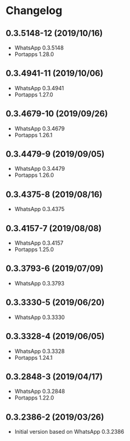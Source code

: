 # Changelog

## 0.3.5148-12 (2019/10/16)

* WhatsApp 0.3.5148
* Portapps 1.28.0

## 0.3.4941-11 (2019/10/06)

* WhatsApp 0.3.4941
* Portapps 1.27.0

## 0.3.4679-10 (2019/09/26)

* WhatsApp 0.3.4679
* Portapps 1.26.1

## 0.3.4479-9 (2019/09/05)

* WhatsApp 0.3.4479
* Portapps 1.26.0

## 0.3.4375-8 (2019/08/16)

* WhatsApp 0.3.4375

## 0.3.4157-7 (2019/08/08)

* WhatsApp 0.3.4157
* Portapps 1.25.0

## 0.3.3793-6 (2019/07/09)

* WhatsApp 0.3.3793

## 0.3.3330-5 (2019/06/20)

* WhatsApp 0.3.3330

## 0.3.3328-4 (2019/06/05)

* WhatsApp 0.3.3328
* Portapps 1.24.1

## 0.3.2848-3 (2019/04/17)

* WhatsApp 0.3.2848
* Portapps 1.22.0

## 0.3.2386-2 (2019/03/26)

* Initial version based on WhatsApp 0.3.2386

